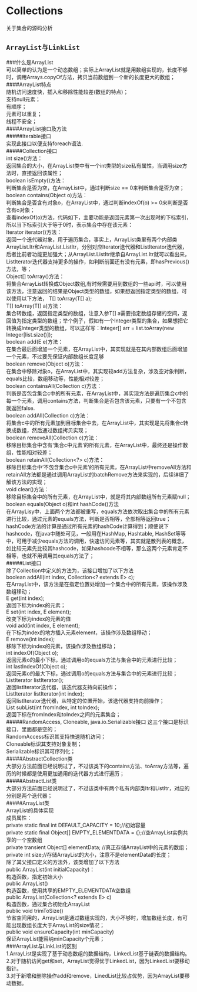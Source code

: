 # Collections
关于集合的源码分析<br>
## `ArrayList与LinkList`<br>
###什么是ArrayList<br>
可以简单的认为是一个动态数组；实际上ArrayList就是用数组实现的，长度不够时，调用Arrays.copyOf方法，拷贝当前数组到一个新的长度更大的数组；<br>
####ArrayList特点<br>
随机访问速度快，插入和移除性能较差(数组的特点)；<br>
支持null元素；<br>
有顺序；<br>
元素可以重复；<br>
线程不安全；<br>
####ArrayList接口及方法<br>
#####Iterable接口<br>
实现此接口以便支持foreach语法.<br>
#####Collection接口<br>
int size()方法：<br>
返回集合的大小，在ArrayList类中有一个int类型的size私有属性，当调用size方法时，直接返回该属性；<br>
boolean isEmpty()方法：<br>
判断集合是否为空，在ArrayList中，通过判断size == 0来判断集合是否为空；<br>
boolean contains(Object o)方法：<br>
判断集合是否含有对象o，在ArrayList中，通过判断indexOf(o) >= 0来判断是否含有o对象；<br>
查看indexOf(o)方法，代码如下，主要功能是返回元素第一次出现时的下标索引，所以当下标索引大于等于0时，表示集合中存在该元素：<br>
Iterator<E> iterator()方法：<br>
返回一个迭代器对象，用于遍历集合，事实上，ArrayList类里有两个内部类ArrayList.Itr和ArrayList.ListItr，分别对应Iterator迭代器和ListIterator迭代器，后者比前者功能更加强大；从ArrayList.ListItr继承自ArrayList.Itr就可以看出来，ListIterator迭代器支持更多的操作，如判断前面还有没有元素，即hasPrevious()方法，等；<br>
Object[] toArray()方法：<br>
将集合ArrayList转换成Object数组,有时候需要用到数组的一些api时，可以使用该方法，注意返回的结果是Object类型的数组，如果想返回指定类型的数组，可以使用以下方法，<T> T[] toArray(T[] a);<br>
<T> T[] toArray(T[] a)方法：<br>
集合转数组，返回指定类型的数组，注意入参T[] a需要指定数组存储的空间，返回值为指定类型的数组；举个例子，假如有一个Integer类型的集合，如果想把它转换成Integer类型的数组，可以这样写：Integer[] arr = list.toArray(new Integer[list.size()]);<br>
boolean add(E e)方法：<br>
在集合最后面增加一个元素，在ArrayList中，其实现就是在其内部数组后面增加一个元素，不过要先保证内部数组长度足够<br>
boolean remove(Object o)方法：<br>
在集合中移除对象o，在ArrayList中，其实现较add方法复杂，涉及空对象判断，equals比较，数组移动等，性能相对较差；<br>
boolean containsAll(Collection<?> c)方法：<br>
判断是否包含集合c中的所有元素，在ArrayList中，其实现方法是遍历集合c中的每一个元素，调用contains方法，判断集合是否包含该元素，只要有一个不包含就返回false.<br>
boolean addAll(Collection<? extends E> c)方法：<br>
将集合c中的所有元素加到目标集合中去，在ArrayList中，其实现是先将集合c转换成数组，然后通过数组拷贝实现；<br>
boolean removeAll(Collection<?> c)方法：<br>
移除目标集合中含有‘集合c中元素’的所有元素，在ArrayList中，最终还是操作数组，性能相对较差；<br>
boolean retainAll(Collection<?> c)方法：<br>
移除目标集合中‘不包含集合c中元素’的所有元素，在ArrayList中removeAll方法和retainAll方法都是通过调用ArrayList的batchRemove方法来实现的，后续详细了解该方法的实现；<br>
void clear()方法：<br>
移除目标集合中的所有元素，在ArrayList中，就是将其内部数组所有元素赋null；<br>
boolean equals(Object o)和int hashCode()方法<br>
在ArrayLisy中，上面两个方法都被重写，equals方法依次取出集合中的所有元素进行比较，通过元素的equals方法，判断是否相等，全部相等返回true；<br>
hashCode方法的计算是通过所有元素的hashCode计算得到；顺便说下hashcode，在java中随处可见，一般用在HashMap, Hashtable, HashSet等等中，可用于减少equals方法的调用，快速访问元素等，其实就是散列表的概念，如比较元素先比较其hashcode，如果hashcode不相等，那么这两个元素肯定不相等，也就不用调用其equals方法了；<br>
#####List接口<br>
除了Collection中定义的方法为，该接口增加了以下方法<br>
boolean addAll(int index, Collection<? extends E> c);<br>
在ArrayList中，该方法是在指定位置处增加一个集合中的所有元素，该操作涉及数组移动；<br>
E get(int index);<br>
返回下标为index的元素；<br>
E set(int index, E element);<br>
改变下标为index的元素的值<br>
void add(int index, E element);<br>
在下标为index的地方插入元素element，该操作涉及数组移动；<br>
E remove(int index);<br>
移除下标为index的元素，该操作涉及数组移动；<br>
int indexOf(Object o);<br>
返回元素o的最小下标，通过调用o的equals方法与集合中的元素进行比较；<br>
int lastIndexOf(Object o);<br>
返回元素o的最大下标，通过调用o的equals方法与集合中的元素进行比较；<br>
ListIterator<E> listIterator();<br>
返回listIterator迭代器，该迭代器支持向前操作；<br>
ListIterator<E> listIterator(int index);<br>
返回listIterator迭代器，从特定的位置开始，该迭代器支持向前操作；<br>
List<E> subList(int fromIndex, int toIndex);<br>
返回下标在fromIndex和toIndex之间的元素集合；<br>
#####RandomAccess, Cloneable, java.io.Serializable接口
这三个接口是标识接口，里面都是空的；<br>
RandomAccess标识其支持快速随机访问；<br>
Cloneable标识其支持对象复制；<br>
Serializable标识其可序列化；<br>
#####AbstractCollection类<br>
大部分方法前面已经说明过了，不过该类下的contains方法、toArray方法等，遍历的时候都是使用更加通用的迭代器方式进行遍历；<br>
#####AbstractList类<br>
大部分方法前面已经说明过了，不过该类中有两个私有内部类Itr和ListItr，对应的分别是两个迭代器；<br>
#####ArrayList类<br>
ArrayList的具体实现<br>
成员属性：<br>
private static final int DEFAULT_CAPACITY = 10;//初始容量<br>
private static final Object[] EMPTY_ELEMENTDATA = {};//空ArrayList实例共享的一个空数组<br>
private transient Object[] elementData; //真正存储ArrayList中的元素的数组；<br>
private int size;//存储ArrayList的大小，注意不是elementData的长度；<br>
除了其父接口定义的方法外，该类增加了以下方法<br>
public ArrayList(int initialCapacity)：<br>
构造函数，指定初始大小<br>
public ArrayList()<br>
构造函数，使用共享的EMPTY_ELEMENTDATA空数组<br>
public ArrayList(Collection<? extends E> c)<br>
构造函数，通过集合初始化ArrayList<br>
public void trimToSize()<br>
节省空间用的，ArrayList是通过数组实现的，大小不够时，增加数组长度，有可能出现数组长度大于ArrayList的size情况；<br>
public void ensureCapacity(int minCapacity)<br>
保证ArrayList能容纳minCapacity个元素；<br>
###ArrayList与LinkList的区别<br>
1.ArrayList是实现了基于动态数组的数据结构，LinkedList基于链表的数据结构。 <br>
2.对于随机访问get和set，ArrayList觉得优于LinkedList，因为LinkedList要移动指针。 <br>
3.对于新增和删除操作add和remove，LinedList比较占优势，因为ArrayList要移动数据。 <br>



